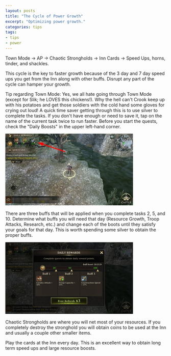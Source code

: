 ```yaml
---
layout: posts
title: "The Cycle of Power Growth"
excerpt: "Optimizing power growth."
categories: tips
tags:
- tips
- power
---
```


Town Mode &#8594; AP &#8594; Chaotic Strongholds &#8594; Inn Cards &#8594; Speed Ups, horns, tinder, and shackles.

This cycle is the key to faster growth because of the 3 day and 7 day speed ups you get from the Inn along with other buffs. Disrupt any part of the cycle can hamper your growth.

Tip regarding Town Mode: Yes, we all hate going through Town Mode (except for Slik; he LOVES this chickens!). Why the hell can't Crook keep up with his potatoes and get those soldiers with the cold hand some gloves for crying out loud! A quick time saver getting through this is to use silver to complete the tasks. If you don't have enough or need to save it, tap on the name of the current task twice to run faster. Before you start the quests, check the "Daily Boosts" in the upper left-hand corner.

![](/assets/images/town_mode.jpg)

There are three buffs that will be applied when you complete tasks 2, 5, and 10. Determine what buffs you will need that day (Resource Growth, Troop Attacks, Research, etc.) and change each of the boots until they satisfy your goals for that day. This is worth spending some silver to obtain the proper buffs.

![](/assets/images/daily_rewards.jpg)

Chaotic Strongholds are where you will net most of your resources. If you completely destroy the stronghold you will obtain coins to be used at the Inn and usually a couple other smaller items.

Play the cards at the Inn every day. This is an excellent way to obtain long term speed ups and large resource boosts.